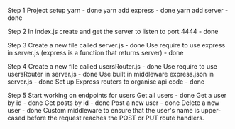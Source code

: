 Step 1
Project setup 
yarn - done
yarn add express - done
yarn add server - done 

Step 2
In index.js create and get the server to listen to port 4444 - done

Step 3
Create a new file called server.js - done
Use require to use express in server.js (express is a function that returns server) - done

Step 4
Create a new file called usersRouter.js - done
Use require to use usersRouter in server.js - done
Use built in middleware express.json in server.js - done
Set up Express routers to organise api code - done

Step 5
Start working on endpoints for users
Get all users - done
Get a user by id - done
Get posts by id - done
Post a new user - done
Delete a new user - done
Custom middleware to ensure that the user's name is upper-cased before the request reaches the POST or PUT route handlers.


